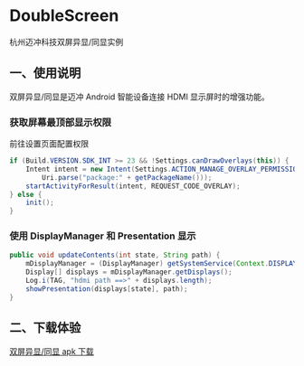 # DoubleScreen
杭州迈冲科技双屏异显/同显实例

## 一、使用说明
双屏异显/同显是迈冲 Android 智能设备连接 HDMI 显示屏时的增强功能。

### 获取屏幕最顶部显示权限
前往设置页面配置权限
```java
if (Build.VERSION.SDK_INT >= 23 && !Settings.canDrawOverlays(this)) {
    Intent intent = new Intent(Settings.ACTION_MANAGE_OVERLAY_PERMISSION,
        Uri.parse("package:" + getPackageName()));
    startActivityForResult(intent, REQUEST_CODE_OVERLAY);
} else {
    init();
}
```

### 使用 DisplayManager 和 Presentation 显示
```java
public void updateContents(int state, String path) {
    mDisplayManager = (DisplayManager) getSystemService(Context.DISPLAY_SERVICE);
    Display[] displays = mDisplayManager.getDisplays();
    Log.i(TAG, "hdmi path ==>" + displays.length);
    showPresentation(displays[state], path);
}
```

## 二、下载体验
[双屏异显/同显 apk 下载](https://github.com/Hangzhou-Maichong-Technology/DoubleScreen/raw/master/apk/DoubleScreen.apk)
